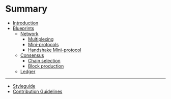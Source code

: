 # Summary

- [Introduction](introduction/README.md)
- [Blueprints]()
  - [Network](network/README.md)
    - [Multiplexing](network/multiplexing.md)
    - [Mini-protocols](network/mini-protocols.md)
    - [Handshake Mini-protocol](network/handshake.md)
  - [Consensus]()
    - [Chain selection]()
    - [Block production]()
  - [Ledger](ledger/README.md)

------

- [Styleguide](styleguide.md)
- [Contribution Guidelines](CONTRIBUTING.md)
